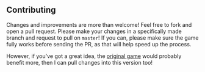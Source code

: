 ## Contributing
Changes and improvements are more than welcome! Feel free to fork and open a pull request. Please make your changes in a specifically made branch and request to pull on `master`! If you can, please make sure the game fully works before sending the PR, as that will help speed up the process.

However, if you've got a great idea, the [original game](http://gabrielecirulli.github.io/2048/) would probably benefit more, then I can pull changes into this version too!